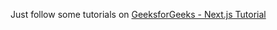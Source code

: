 Just follow some tutorials on [GeeksforGeeks - Next.js Tutorial](https://www.geeksforgeeks.org/nextjs/nextjs-tutorial/) 
